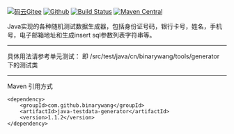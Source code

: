 [![码云Gitee](https://gitee.com/binary/java-generator/badge/star.svg?theme=blue)](https://gitee.com/binary/java-generator)
[![Github](http://github-svg-buttons.herokuapp.com/star.svg?user=binarywang&repo=java-testdata-generator&style=flat&background=1081C1)](https://github.com/binarywang/java-testdata-generator)
[![Build Status](https://travis-ci.org/binarywang/java-testdata-generator.svg?branch=master)](https://travis-ci.org/binarywang/java-testdata-generator)
[![Maven Central](https://maven-badges.herokuapp.com/maven-central/com.github.binarywang/java-testdata-generator/badge.svg)](https://mvnrepository.com/artifact/com.github.binarywang/java-testdata-generator)


Java实现的各种随机测试数据生成器，包括身份证号码，银行卡号，姓名，手机号，电子邮箱地址和生成insert sql参数列表字符串等。

--------------
具体用法请参考单元测试：
即 /src/test/java/cn/binarywang/tools/generator 下的测试类

--------------------
Maven 引用方式
```
<dependency>
    <groupId>com.github.binarywang</groupId>
    <artifactId>java-testdata-generator</artifactId>
    <version>1.1.2</version>
</dependency>
````
